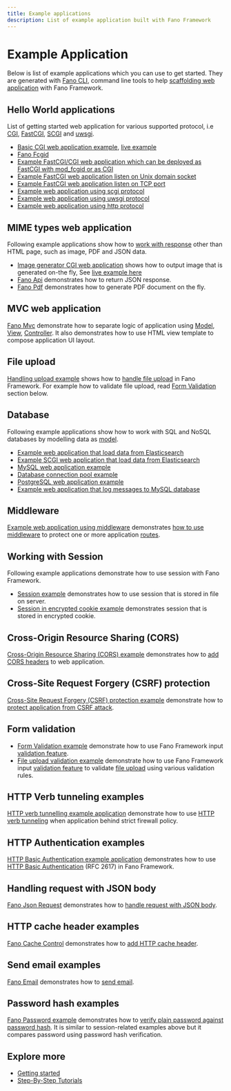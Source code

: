 ```yaml
---
title: Example applications
description: List of example application built with Fano Framework
---
```


<h1 class="major">Example Application</h1>

Below is list of example applications which you can use to get started. They are
generated with [Fano CLI](https://github.com/fanoframework/fano-cli), command line tools to help [scaffolding web application](/scaffolding-with-fano-cli) with Fano Framework.

## Hello World applications

List of getting started web application for various supported protocol, i.e [CGI](https://tools.ietf.org/html/rfc3875), [FastCGI](http://www.mit.edu/~yandros/doc/specs/fcgi-spec.html), [SCGI](http://python.ca/scgi/protocol.txt) and [uwsgi](https://uwsgi-docs.readthedocs.io/en/latest/Protocol.html).

- [Basic CGI web application example](https://github.com/fanoframework/fano-app), [live example](https://fano.juhara.id/)
- [Fano Fcgid](https://github.com/fanoframework/fano-fcgid)
- [Example FastCGI/CGI web application which can be deployed as FastCGI with mod_fcgid or as CGI](https://github.com/fanoframework/fano-cgi-fcgi)
- [Example FastCGI web application listen on Unix domain socket](https://github.com/fanoframework/fano-fcgi-unix)
- [Example FastCGI web application listen on TCP port](https://github.com/fanoframework/fano-fastcgi)
- [Example web application using scgi protocol](https://github.com/fanoframework/fano-scgi)
- [Example web application using uwsgi protocol](https://github.com/fanoframework/fano-uwsgi)
- [Example web application using http protocol](https://github.com/fanoframework/fano-http)

## MIME types web application

Following example applications show how to [work with response](/working-with-response) other than HTML page, such as image, PDF and JSON data.

- [Image generator CGI web application](https://github.com/fanoframework/fano-app-img) shows how to output image that is generated on-the fly, See [live example here](https://fano-img.juhara.id/)
- [Fano Api](https://github.com/fanoframework/fano-api) demonstrates how to return JSON response.
- [Fano Pdf](https://github.com/fanoframework/fano-pdf) demonstrates how to generate PDF document on the fly.

## MVC web application

[Fano Mvc](https://github.com/fanoframework/fano-mvc) demonstrate how to separate logic of application using [Model](/working-with-models), [View](/working-with-views), [Controller](/working-with-controllers). It also demonstrates how to use HTML view template to compose application UI layout.

## File upload

[Handling upload example](https://github.com/fanoframework/fano-upload) shows how to [handle file upload](/handling-file-upload) in Fano Framework.
For example how to validate file upload, read [Form Validation](#form-validation) section below.

## Database

Following example applications show how to work with SQL and NoSQL databases by modelling data as [model](/working-with-models).

- [Example web application that load data from Elasticsearch](https://github.com/fanoframework/fano-elasticsearch)
- [Example SCGI web application that load data from Elasticsearch](https://github.com/fanoframework/fano-elastic)
- [MySQL web application example](https://github.com/fanoframework/fano-app-db)
- [Database connection pool example](https://github.com/fanoframework/fano-db-pool)
- [PostgreSQL web application example](https://github.com/fanoframework/fano-postgresql)
- [Example web application that log messages to MySQL database](https://github.com/fanoframework/fano-db-logger)

## Middleware

[Example web application using middleware](https://github.com/fanoframework/fano-app-middleware) demonstrates [how to use middleware](/middlewares) to protect one or more application [routes](/working-with-router).

## Working with Session

Following example applications demonstrate how to use session with Fano Framework.

- [Session example](https://github.com/fanoframework/fano-session) demonstrates how to use session that is stored in file on server.
- [Session in encrypted cookie example](https://github.com/fanoframework/fano-session-cookie) demonstrates session that is stored in encrypted cookie.

## Cross-Origin Resource Sharing (CORS)

[Cross-Origin Resource Sharing (CORS) example](https://github.com/fanoframework/fano-cors) demonstrates how to [add CORS headers](/security/handling-cors) to web application.

## Cross-Site Request Forgery (CSRF) protection

[Cross-Site Request Forgery (CSRF) protection example](https://github.com/fanoframework/fano-csrf) demonstrate how to [protect application from CSRF attack](/security/csrf-protection).

## <a name="form-validation"></a>Form validation

- [Form Validation example](https://github.com/fanoframework/fano-validation) demonstrate how to use Fano Framework input [validation feature](/security/form-validation).
- [File upload validation example](https://github.com/fanoframework/fano-scgi-upload) demonstrate how to use Fano Framework input [validation feature](/security/form-validation) to validate [file upload](/handling-file-upload) using various validation rules.

## HTTP Verb tunneling examples

[HTTP verb tunnelling example application](https://github.com/fanoframework/fano-verb-tunneling) demonstrate how to use [HTTP verb tunneling](/security/http-verb-tunneling) when application behind strict firewall policy.

## HTTP Authentication examples

[HTTP Basic Authentication example application](https://github.com/fanoframework/fano-basic-auth) demonstrates how to use [HTTP Basic Authentication](/security/http-authentication) (RFC 2617) in Fano Framework.

## Handling request with JSON body

[Fano Json Request](https://github.com/fanoframework/fano-json-request) demonstrates how to [handle request with JSON body](/working-with-request#handling-request-with-json-body).

## HTTP cache header examples

[Fano Cache Control](https://github.com/fanoframework/fano-cache-control) demonstrates how to [add HTTP cache header](/working-with-response/http-cache-header).

## Send email examples

[Fano Email](https://github.com/fanoframework/fano-email) demonstrates how to [send email](/utilities/sending-email).

## Password hash examples

[Fano Password example](https://github.com/fanoframework/fano-password) demonstrates how to [verify plain password against password hash](/security/password-hash).
It is similar to session-related examples above but it compares password using password hash verification.

## Explore more

- [Getting started](/getting-started)
- [Step-By-Step Tutorials](/tutorials)
